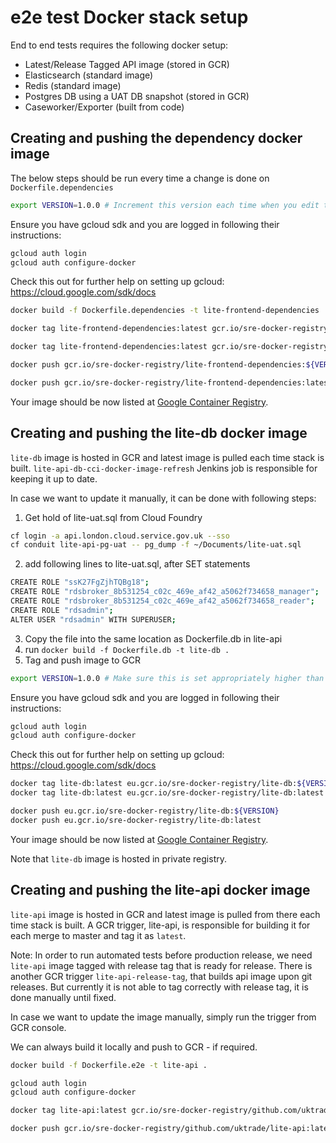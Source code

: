 # e2e test Docker stack setup

End to end tests requires the following docker setup:

- Latest/Release Tagged API image (stored in GCR)
- Elasticsearch (standard image)
- Redis (standard image)
- Postgres DB using a UAT DB snapshot (stored in GCR)
- Caseworker/Exporter (built from code)


## Creating and pushing the dependency docker image

The below steps should be run every time a change is done on `Dockerfile.dependencies`

```bash
export VERSION=1.0.0 # Increment this version each time when you edit the Dockerfile.dependencies file
```
Ensure you have gcloud sdk and you are logged in following their instructions:

```bash
gcloud auth login
gcloud auth configure-docker
```

Check this out for further help on setting up gcloud: https://cloud.google.com/sdk/docs

```bash
docker build -f Dockerfile.dependencies -t lite-frontend-dependencies .

docker tag lite-frontend-dependencies:latest gcr.io/sre-docker-registry/lite-frontend-dependencies:${VERSION}

docker tag lite-frontend-dependencies:latest gcr.io/sre-docker-registry/lite-frontend-dependencies:latest

docker push gcr.io/sre-docker-registry/lite-frontend-dependencies:${VERSION}

docker push gcr.io/sre-docker-registry/lite-frontend-dependencies:latest
```

Your image should be now listed at [Google Container Registry](http://gcr.io/sre-docker-registry/github.com/uktrade).


## Creating and pushing the lite-db docker image

`lite-db` image is hosted in GCR and latest image is pulled each time stack is built. `lite-api-db-cci-docker-image-refresh` Jenkins job is responsible for keeping it up to date.

In case we want to update it manually, it can be done with following steps:
1. Get hold of lite-uat.sql from Cloud Foundry
```bash
cf login -a api.london.cloud.service.gov.uk --sso
cf conduit lite-api-pg-uat -- pg_dump -f ~/Documents/lite-uat.sql
```
2. add following lines to lite-uat.sql, after SET statements
```bash
CREATE ROLE "ssK27FgZjhTQBg18";
CREATE ROLE "rdsbroker_8b531254_c02c_469e_af42_a5062f734658_manager";
CREATE ROLE "rdsbroker_8b531254_c02c_469e_af42_a5062f734658_reader";
CREATE ROLE "rdsadmin";
ALTER USER "rdsadmin" WITH SUPERUSER;
```
3. Copy the file into the same location as Dockerfile.db in lite-api
4. run `docker build -f Dockerfile.db -t lite-db .`
5. Tag and push image to GCR
```bash
export VERSION=1.0.0 # Make sure this is set appropriately higher than one currently in GCR
```
Ensure you have gcloud sdk and you are logged in following their instructions:

```bash
gcloud auth login
gcloud auth configure-docker
```
Check this out for further help on setting up gcloud: https://cloud.google.com/sdk/docs

```bash
docker tag lite-db:latest eu.gcr.io/sre-docker-registry/lite-db:${VERSION}
docker tag lite-db:latest eu.gcr.io/sre-docker-registry/lite-db:latest

docker push eu.gcr.io/sre-docker-registry/lite-db:${VERSION}
docker push eu.gcr.io/sre-docker-registry/lite-db:latest
```

Your image should be now listed at [Google Container Registry](http://gcr.io/sre-docker-registry/github.com/uktrade).

Note that `lite-db` image is hosted in private registry.


## Creating and pushing the lite-api docker image

`lite-api` image is hosted in GCR and latest image is pulled from there each time stack is built. A GCR trigger, lite-api, is responsible for building it for each merge to master and tag it as `latest`. 

Note: In order to run automated tests before production release, we need `lite-api` image tagged with release tag that is ready for release. There is another GCR trigger `lite-api-release-tag`, that builds api image upon git releases. But currently it is not able to tag correctly with release tag, it is done manually until fixed.

In case we want to update the image manually, simply run the trigger from GCR console.

We can always build it locally and push to GCR - if required.

```bash
docker build -f Dockerfile.e2e -t lite-api .

gcloud auth login
gcloud auth configure-docker

docker tag lite-api:latest gcr.io/sre-docker-registry/github.com/uktrade/lite-api:latest

docker push gcr.io/sre-docker-registry/github.com/uktrade/lite-api:latest
```
